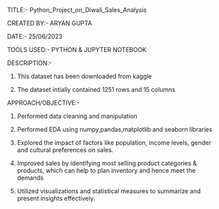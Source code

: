 TITLE:-  Python_Project_on_Diwali_Sales_Analysis

CREATED BY:- ARYAN GUPTA

DATE:- 25/06/2023

TOOLS USED:- PYTHON & JUPYTER NOTEBOOK

DESCRIPTION:-

1) This dataset has been downloaded from kaggle

2) The dataset intially contained 1251 rows and 15 columns

APPROACH/OBJECTIVE:-

1) Performed data cleaning and manipulation

2) Performed EDA using numpy,pandas,matplotlib and seaborn libraries

3) Explored the impact of factors like population, income levels, gender and cultural preferences on sales.

4) Improved sales by identifying most selling product categories & products, which can help to plan inventory and hence meet the demands

5) Utilized visualizations and statistical measures to summarize and present insights effectively.
   
   
